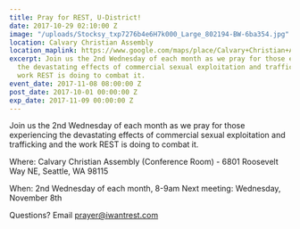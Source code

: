 ```yaml
---
title: Pray for REST, U-District!
date: 2017-10-29 02:10:00 Z
image: "/uploads/Stocksy_txp7276b4e6H7k000_Large_802194-BW-6ba354.jpg"
location: Calvary Christian Assembly
location_maplink: https://www.google.com/maps/place/Calvary+Christian+Assembly/@47.67839,-122.3194271,15z/data=!4m2!3m1!1s0x0:0x481a216b43228bb8?sa=X&ved=0ahUKEwjr5_zX4JTXAhUE2mMKHSMWChsQ_BIIeDAN
excerpt: Join us the 2nd Wednesday of each month as we pray for those experiencing
  the devastating effects of commercial sexual exploitation and trafficking and the
  work REST is doing to combat it.
event_date: 2017-11-08 08:00:00 Z
post_date: 2017-10-01 00:00:00 Z
exp_date: 2017-11-09 00:00:00 Z
---
```


Join us the 2nd Wednesday of each month as we pray for those experiencing the devastating effects of commercial sexual exploitation and trafficking and the work REST is doing to combat it.

Where: Calvary Christian Assembly (Conference Room) - 6801 Roosevelt Way NE, Seattle, WA 98115

When: 2nd Wednesday of each month, 8-9am
Next meeting: Wednesday, November 8th

Questions? Email [prayer@iwantrest.com](mailto:prayer@iwantrest.com)